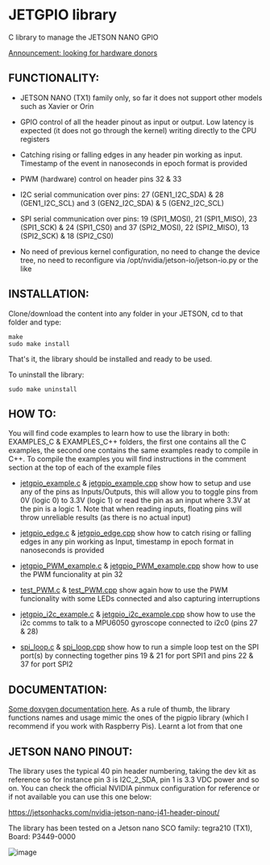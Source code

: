 # JETGPIO library  

C library to manage the JETSON NANO GPIO 

[Announcement: looking for hardware donors](https://github.com/Rubberazer/JETGPIO/discussions/12)

<h2 align="left">FUNCTIONALITY:</h2>

- JETSON NANO (TX1) family only, so far it does not support other models such as Xavier or Orin

- GPIO control of all the header pinout as input or output. Low latency is expected (it does not go through the kernel) writing directly to the CPU registers

- Catching rising or falling edges in any header pin working as input. Timestamp of the event in nanoseconds in epoch format is provided 

- PWM (hardware) control on header pins 32 & 33 

- I2C serial communication over pins: 27 (GEN1_I2C_SDA) & 28 (GEN1_I2C_SCL)  and 3 (GEN2_I2C_SDA) & 5 (GEN2_I2C_SCL)

- SPI serial communication over pins: 19 (SPI1_MOSI), 21 (SPI1_MISO), 23 (SPI1_SCK) & 24 (SPI1_CS0) and 37 (SPI2_MOSI), 22 (SPI2_MISO), 13 (SPI2_SCK) & 18 (SPI2_CS0)
  
- No need of previous kernel configuration, no need to change the device tree, no need to reconfigure via /opt/nvidia/jetson-io/jetson-io.py or the like  
  
<h2 align="left">INSTALLATION:</h2>
 
Clone/download the content into any folder in your JETSON, cd to that folder and type:
  
    make   
    sudo make install                                             
  
That's it, the library should be installed and ready to be used. 

To uninstall the library:

    sudo make uninstall
  
<h2 align="left">HOW TO:</h2> 
 
You will find code examples to learn how to use the library in both: EXAMPLES_C & EXAMPLES_C++ folders, the first one contains all the C examples, the second one contains the same examples ready to compile in C++. To compile the examples you will find instructions in the comment section at the top of each of the example files

- [jetgpio_example.c](https://github.com/Rubberazer/JETGPIO/blob/main/EXAMPLES_C/jetgpio_example.c) & [jetgpio_example.cpp](https://github.com/Rubberazer/JETGPIO/blob/main/EXAMPLES_C++/jetgpio_example.cpp) show how to setup and use any of the pins as Inputs/Outputs, this will allow you to toggle pins from 0V (logic 0) to 3.3V (logic 1) or read the pin as an input where 3.3V at the pin is a logic 1. Note that when reading inputs, floating pins will throw unreliable results (as there is no actual input)

- [jetgpio_edge.c](https://github.com/Rubberazer/JETGPIO/blob/main/EXAMPLES_C/jetgpio_edge.c) & [jetgpio_edge.cpp](https://github.com/Rubberazer/JETGPIO/blob/main/EXAMPLES_C++/jetgpio_edge.cpp) show how to catch rising or falling edges in any pin working as Input, timestamp in epoch format in nanoseconds is provided

- [jetgpio_PWM_example.c](https://github.com/Rubberazer/JETGPIO/blob/main/EXAMPLES_C/jetgpio_PWM_example.c) & [jetgpio_PWM_example.cpp](https://github.com/Rubberazer/JETGPIO/blob/main/EXAMPLES_C++/jetgpio_PWM_example.cpp) show how to use the PWM funcionality at pin 32

- [test_PWM.c](https://github.com/Rubberazer/JETGPIO/blob/main/EXAMPLES_C/test_PWM.c) & [test_PWM.cpp](https://github.com/Rubberazer/JETGPIO/blob/main/EXAMPLES_C++/test_PWM.cpp) show again how to use the PWM funcionality with some LEDs connected and also capturing interruptions

- [jetgpio_i2c_example.c](https://github.com/Rubberazer/JETGPIO/blob/main/EXAMPLES_C/jetgpio_i2c_example.c) & [jetgpio_i2c_example.cpp](https://github.com/Rubberazer/JETGPIO/blob/main/EXAMPLES_C++/jetgpio_i2c_example.cpp) show how to use the i2c comms to talk to a MPU6050 gyroscope connected to i2c0 (pins 27 & 28)

- [spi_loop.c](https://github.com/Rubberazer/JETGPIO/blob/main/EXAMPLES_C/spi_loop.c) & [spi_loop.cpp](https://github.com/Rubberazer/JETGPIO/blob/main/EXAMPLES_C++/spi_loop.cpp) show how to run a simple loop test on the SPI port(s) by connecting together pins 19 & 21 for port SPI1 and pins 22 & 37 
  for port SPI2

<h2 align="left">DOCUMENTATION:</h2>

[Some doxygen documentation here](https://rubberazer.github.io/JETGPIO/html/index.html). As a rule of thumb, the library functions names and usage mimic the ones of the pigpio library (which I recommend if you work with Raspberry Pis). Learnt a lot from that one
    
<h2 align="left">JETSON NANO PINOUT:</h2>

The library uses the typical 40 pin header numbering, taking the dev kit as reference so for instance pin 3 is I2C_2_SDA, pin 1 is 3.3 VDC power and so on. You can check the official NVIDIA pinmux configuration for reference or if not available you can use this one below:

https://jetsonhacks.com/nvidia-jetson-nano-j41-header-pinout/

The library has been tested on a Jetson nano SCO family: tegra210 (TX1), Board: P3449-0000


![image](https://user-images.githubusercontent.com/47650457/164944765-998ca31c-d72c-4d2b-8cbc-7bea594ce8d5.png)








